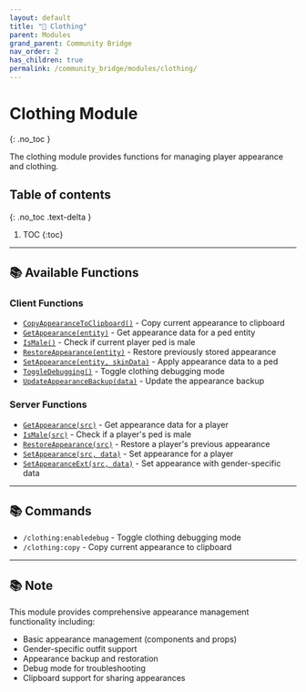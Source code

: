 ```yaml
---
layout: default
title: "👔 Clothing"
parent: Modules
grand_parent: Community Bridge
nav_order: 2
has_children: true
permalink: /community_bridge/modules/clothing/
---
```


# Clothing Module
{: .no_toc }

The clothing module provides functions for managing player appearance and clothing.

## Table of contents
{: .no_toc .text-delta }

1. TOC
{:toc}

---

## 📚 Available Functions

### Client Functions
- [`CopyAppearanceToClipboard()`](client/CopyAppearanceToClipboard.md) - Copy current appearance to clipboard
- [`GetAppearance(entity)`](client/GetAppearance.md) - Get appearance data for a ped entity
- [`IsMale()`](client/IsMale.md) - Check if current player ped is male
- [`RestoreAppearance(entity)`](client/RestoreAppearance.md) - Restore previously stored appearance
- [`SetAppearance(entity, skinData)`](client/SetAppearance.md) - Apply appearance data to a ped
- [`ToggleDebugging()`](client/ToggleDebugging.md) - Toggle clothing debugging mode
- [`UpdateAppearanceBackup(data)`](client/UpdateAppearanceBackup.md) - Update the appearance backup

### Server Functions
- [`GetAppearance(src)`](server/GetAppearance.md) - Get appearance data for a player
- [`IsMale(src)`](server/IsMale.md) - Check if a player's ped is male
- [`RestoreAppearance(src)`](server/RestoreAppearance.md) - Restore a player's previous appearance
- [`SetAppearance(src, data)`](server/SetAppearance.md) - Set appearance for a player
- [`SetAppearanceExt(src, data)`](server/SetAppearanceExt.md) - Set appearance with gender-specific data

---

## 📚 Commands

- `/clothing:enabledebug` - Toggle clothing debugging mode
- `/clothing:copy` - Copy current appearance to clipboard

---

## 📚 Note

This module provides comprehensive appearance management functionality including:
- Basic appearance management (components and props)
- Gender-specific outfit support
- Appearance backup and restoration
- Debug mode for troubleshooting
- Clipboard support for sharing appearances
